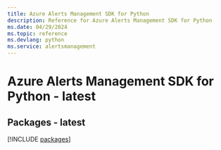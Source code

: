 ```yaml
---
title: Azure Alerts Management SDK for Python
description: Reference for Azure Alerts Management SDK for Python
ms.date: 04/29/2024
ms.topic: reference
ms.devlang: python
ms.service: alertsmanagement
---
```

# Azure Alerts Management SDK for Python - latest
## Packages - latest
[!INCLUDE [packages](alerts-management-index.md)]
